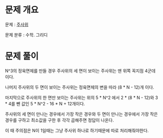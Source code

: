 # 문제 개요

문제 : [주사위](https://www.acmicpc.net/problem/1041)

문제 분류 : 수학. 그리디

# 문제 풀이

N^3의 정육면체를 만들 경우 주사위의 세 면이 보이는 주사위는 맨 위쪽 꼭지점 4군데이다.

나머지 주사위의 두 면이 보이는 주사위는 정육면체의 변을 따라 (8 * N - 12)개 이다.

마지막으로 주사위의 한 면만 보이는 주사위는 위의 5 * N^2 에서 2 * (8 * N - 12)와 3 * 4를 뺀 값인 5 * N^2 - 16 * N + 12개이다.

주사위의 세 면이 만나는 경우에서 가장 작은 경우와 두 면이 만나는 경우에서 가장 작은 경우를 구하고 최소값을 구한 후 각각 곱해주면 정답이 나온다.

이 때 주의점은 N이 1일때는 그냥 주사위 하나로 하기때문에 따로 처리해줘야한다.